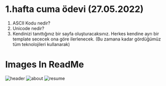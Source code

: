 # 1.hafta cuma ödevi (27.05.2022)
1) ASCII Kodu nedir?
2) Unicode nedir?
3) Kendinizi tanıttığınız bir sayfa oluşturacaksınız. Herkes kendine ayrı bir template sececek ona göre ilerlenecek. (Bu zamana kadar gördüğümüz tüm teknolojileri kullanarak)

# Images In ReadMe
![header](https://user-images.githubusercontent.com/86284062/171054540-e4082b99-14b3-4027-b297-c9af8927d20a.png)
![about](https://user-images.githubusercontent.com/86284062/171054531-941e2677-cafb-410f-bed5-b47631b1d2ec.png)
![resume](https://user-images.githubusercontent.com/86284062/171054548-e8aed423-7961-401e-912c-d5e7ebfd4190.png)
